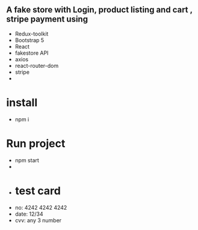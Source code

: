 ## A fake store with Login, product listing and cart , stripe payment using
- Redux-toolkit
- Bootstrap 5
- React
- fakestore API
- axios
- react-router-dom
- stripe 
- 
# install
- npm i

# Run project
- npm start
- 
- # test card
- no: 4242 4242 4242
- date: 12/34
- cvv: any 3 number
